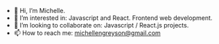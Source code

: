 

- 👋 Hi, I’m Michelle.
- 👀 I’m interested in: Javascript and React. Frontend web development.
- 💞️ I’m looking to collaborate on: Javascript / React.js projects.
- 📫 How to reach me: michellengreyson@gmail.com

<!---
michellengreyson/michellengreyson is a ✨ special ✨ repository because its `README.md` (this file) appears on your GitHub profile.
You can click the Preview link to take a look at your changes.
--->
